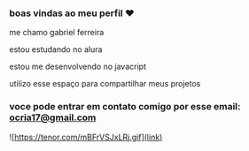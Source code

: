 ### boas vindas ao meu perfil ❤
me chamo gabriel ferreira

estou estudando no alura

estou me desenvolvendo no javacript

utilizo esse espaço para compartilhar meus projetos

### voce pode entrar em contato comigo por esse email: ocria17@gmail.com





![https://tenor.com/mBFrVSJxLRj.gif](link)
